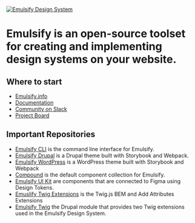 [![Emulsify Design System](https://user-images.githubusercontent.com/409903/170579210-327abcdd-2c98-4922-87bb-36446a4cc013.svg)](https://www.emulsify.info/)

# Emulsify is an open-source toolset for creating and implementing design systems on your website.

## Where to start

- [Emulsify.info](https://www.emulsify.info/)
- [Documentation](https://emulsify.info/docs)
- [Community on Slack](https://launchpass.com/emulsify)
- [Project Board](https://github.com/orgs/emulsify-ds/projects/6)

## Important Repositories

- [Emulsify CLI](https://github.com/emulsify-ds/emulsify-cli) is the command line interface for Emulsify.
- [Emulsify Drupal](https://github.com/emulsify-ds/emulsify-drupal) is a Drupal theme built with Storybook and Webpack.
- [Emulsify WordPress](https://github.com/emulsify-ds/emulsify-wordpress-theme) is a WordPress theme built with Storybook and Webpack
- [Compound](https://github.com/emulsify-ds/compound) is the default component collection for Emulsify. 
- [Emulsify UI Kit](https://github.com/emulsify-ds/emulsify-ui-kit) are components that are connected to Figma using Design Tokens.
- [Emuslify Twig Extensions](https://github.com/emulsify-ds/emulsify-twig-extensions) is the Twig.js BEM and Add Attributes Extensions
- [Emulsify Twig](https://github.com/emulsify-ds/emulsify_twig) the Drupal module that provides two Twig extensions used in the Emulsify Design System. 
